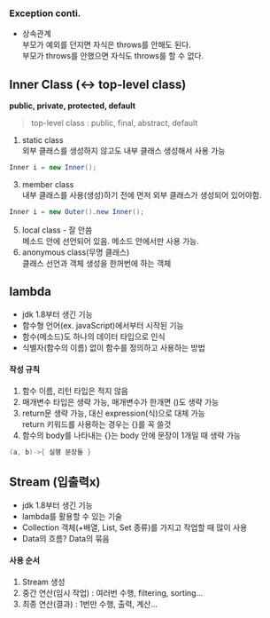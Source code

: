 ### Exception conti.
- 상속관계<br>
부모가 예외를 던지면 자식은 throws를 안해도 된다.<br>
부모가 throws를 안했으면 자식도 throws를 할 수 없다.

## Inner Class (<-> top-level class)
<b>public, private, protected, default</b>
> top-level class : public, final, abstract, default
1. static class<br>
  외부 클래스를 생성하지 않고도 내부 클래스 생성해서 사용 가능<br>
  ```java
  Inner i = new Inner();
  ```
3. member class<br>
  내부 클래스를 사용(생성)하기 전에 먼저 외부 클래스가 생성되어 있어야함.<br>
  ```java
  Inner i = new Outer().new Inner();
  ```
5. local class - 잘 안씀<br>
  메소드 안에 선언되어 있음. 메소드 안에서만 사용 가능.
7. anonymous class(무명 클래스)<br>
  클래스 선언과 객체 생성을 한꺼번에 하는 객체<br>

## lambda
- jdk 1.8부터 생긴 기능
- 함수형 언어(ex. javaScript)에서부터 시작된 기능
- 함수(메소드)도 하나의 데이터 타입으로 인식
- 식별자(함수의 이름) 없이 함수를 정의하고 사용하는 방법<br>

#### 작성 규칙
1. 함수 이름, 리턴 타입은 적지 않음
2. 매개변수 타입은 생략 가능, 매개변수가 한개면 ()도 생략 가능
3. return문 생략 가능, 대신 expression(식)으로 대체 가능<br>
  return 키워드를 사용하는 경우는 {}를 꼭 쓸것
4. 함수의 body를 나타내는 {}는 body 안에 문장이 1개일 때 생략 가능
```java
(a, b)->{ 실행 문장들 }
```

## Stream (입출력x)
- jdk 1.8부터 생긴 기능
- lambda를 활용할 수 있는 기술
- Collection 객체(+배열, List, Set 종류)를 가지고 작업할 때 많이 사용
- Data의 흐름? Data의 묶음

#### 사용 순서
1. Stream 생성
2. 중간 연산(임시 작업) : 여러번 수행, filtering, sorting...
3. 최종 연산(결과) : 1번만 수행, 출력, 계산...

